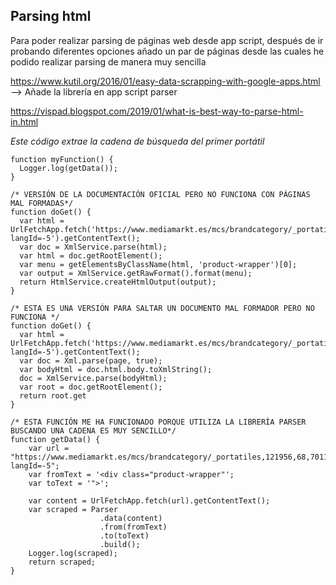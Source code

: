 ## Parsing html

Para poder realizar parsing de páginas web desde app script, después de ir probando diferentes opciones añado un par de páginas desde las cuales he podido realizar parsing de manera muy sencilla

https://www.kutil.org/2016/01/easy-data-scrapping-with-google-apps.html --> Añade la librería en app script parser

https://vispad.blogspot.com/2019/01/what-is-best-way-to-parse-html-in.html


*Este código extrae la cadena de búsqueda del primer portátil*
```
function myFunction() {
  Logger.log(getData());
}

/* VERSIÓN DE LA DOCUMENTACIÓN OFICIAL PERO NO FUNCIONA CON PÁGINAS MAL FORMADAS*/
function doGet() {
  var html = UrlFetchApp.fetch('https://www.mediamarkt.es/mcs/brandcategory/_portatiles,121956,68,701175.html?langId=-5').getContentText();
  var doc = XmlService.parse(html);
  var html = doc.getRootElement();
  var menu = getElementsByClassName(html, 'product-wrapper')[0];
  var output = XmlService.getRawFormat().format(menu);
  return HtmlService.createHtmlOutput(output);
}

/* ESTA ES UNA VERSIÓN PARA SALTAR UN DOCUMENTO MAL FORMADOR PERO NO FUNCIONA */
function doGet() {
  var html = UrlFetchApp.fetch('https://www.mediamarkt.es/mcs/brandcategory/_portatiles,121956,68,701175.html?langId=-5').getContentText();
  var doc = Xml.parse(page, true);
  var bodyHtml = doc.html.body.toXmlString();
  doc = XmlService.parse(bodyHtml);
  var root = doc.getRootElement();
  return root.get
}

/* ESTA FUNCIÓN ME HA FUNCIONADO PORQUE UTILIZA LA LIBRERÍA PARSER BUSCANDO UNA CADENA ES MUY SENCILLO*/
function getData() {
    var url = "https://www.mediamarkt.es/mcs/brandcategory/_portatiles,121956,68,701175.html?langId=-5";
    var fromText = '<div class="product-wrapper"';
    var toText = '">';

    var content = UrlFetchApp.fetch(url).getContentText();
    var scraped = Parser
                    .data(content)
                    .from(fromText)
                    .to(toText)
                    .build();
    Logger.log(scraped);
    return scraped;
}



```
